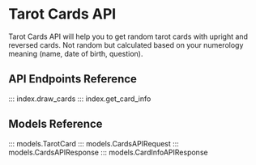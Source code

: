 # Tarot Cards API

Tarot Cards API will help you to get random tarot cards with upright and reversed cards. Not random but calculated based on your numerology meaning (name, date of birth, question).

## API Endpoints Reference

::: index.draw_cards
::: index.get_card_info

## Models Reference

::: models.TarotCard
::: models.CardsAPIRequest
::: models.CardsAPIResponse
::: models.CardInfoAPIResponse
